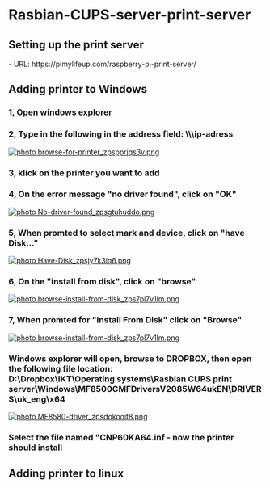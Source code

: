 <h1> Rasbian-CUPS-server-print-server </h1>

<h2> Setting up the print server </h2>
- URL: https://pimylifeup.com/raspberry-pi-print-server/ 

<h2> Adding printer to Windows </h2>
<h3> 1, Open windows explorer </h3>

<h3> 2, Type in the following in the address field: \\\ip-adress </h3>
<a href="http://s44.photobucket.com/user/erik-danielsen/media/browse-for-printer_zpspprjqs3v.png.html" target="_blank"><img   src="http://i44.photobucket.com/albums/f48/erik-danielsen/browse-for-printer_zpspprjqs3v.png" border="0" alt=" photo browse-for-printer_zpspprjqs3v.png"/></a>

<h3> 3, klick on the printer you want to add </h3>

<h3> 4, On the error message "no driver found", click on "OK" </h3>
<a href="http://s44.photobucket.com/user/erik-danielsen/media/No-driver-found_zpsgtuhuddo.png.html" target="_blank"><img src="http://i44.photobucket.com/albums/f48/erik-danielsen/No-driver-found_zpsgtuhuddo.png" border="0" alt=" photo No-driver-found_zpsgtuhuddo.png"/></a>

<h3> 5, When promted to select mark and device, click on "have Disk..." </h3>
<a href="http://s44.photobucket.com/user/erik-danielsen/media/Have-Disk_zpsjy7k3iq6.png.html" target="_blank"><img src="http://i44.photobucket.com/albums/f48/erik-danielsen/Have-Disk_zpsjy7k3iq6.png" border="0" alt=" photo Have-Disk_zpsjy7k3iq6.png"/></a>

<h3> 6, On the "install from disk", click on "browse" </h3>
<a href="http://s44.photobucket.com/user/erik-danielsen/media/browse-install-from-disk_zps7pl7v1lm.png.html" target="_blank"><img src="http://i44.photobucket.com/albums/f48/erik-danielsen/browse-install-from-disk_zps7pl7v1lm.png" border="0" alt=" photo browse-install-from-disk_zps7pl7v1lm.png"/></a>

<h3> 7, When promted for "Install From Disk" click on "Browse" </h3>
<a href="http://s44.photobucket.com/user/erik-danielsen/media/browse-install-from-disk_zps7pl7v1lm.png.html" target="_blank"><img src="http://i44.photobucket.com/albums/f48/erik-danielsen/browse-install-from-disk_zps7pl7v1lm.png" border="0" alt=" photo browse-install-from-disk_zps7pl7v1lm.png"/></a>

<h3> Windows explorer will open, browse to DROPBOX, then open the following file location: <br> D:\Dropbox\IKT\Operating systems\Rasbian CUPS print server\Windows\MF8500CMFDriversV2085W64ukEN\DRIVERS\uk_eng\x64 </h3>
<a href="http://s44.photobucket.com/user/erik-danielsen/media/MF8580-driver_zpsdokooit8.png.html" target="_blank"><img src="http://i44.photobucket.com/albums/f48/erik-danielsen/MF8580-driver_zpsdokooit8.png" border="0" alt=" photo MF8580-driver_zpsdokooit8.png"/></a>

<h3> Select the file named "CNP60KA64.inf - now the printer should install </h3>

<h2> Adding printer to linux </h2>

